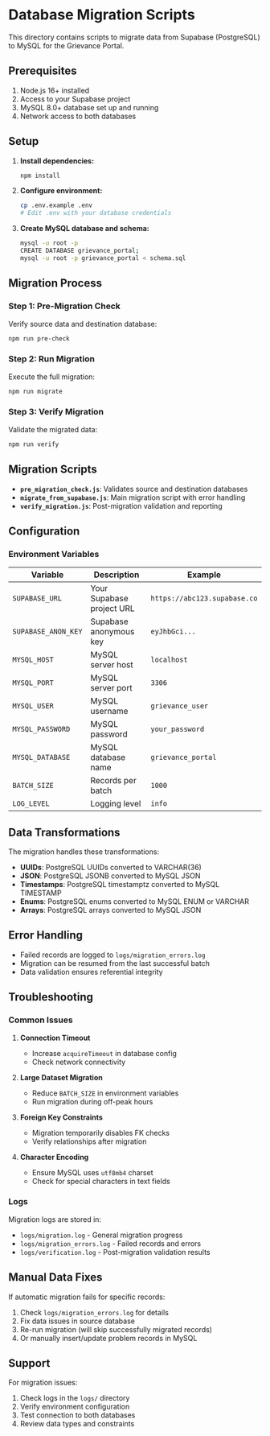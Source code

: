 
# Database Migration Scripts

This directory contains scripts to migrate data from Supabase (PostgreSQL) to MySQL for the Grievance Portal.

## Prerequisites

1. Node.js 16+ installed
2. Access to your Supabase project
3. MySQL 8.0+ database set up and running
4. Network access to both databases

## Setup

1. **Install dependencies:**
   ```bash
   npm install
   ```

2. **Configure environment:**
   ```bash
   cp .env.example .env
   # Edit .env with your database credentials
   ```

3. **Create MySQL database and schema:**
   ```bash
   mysql -u root -p
   CREATE DATABASE grievance_portal;
   mysql -u root -p grievance_portal < schema.sql
   ```

## Migration Process

### Step 1: Pre-Migration Check
Verify source data and destination database:
```bash
npm run pre-check
```

### Step 2: Run Migration
Execute the full migration:
```bash
npm run migrate
```

### Step 3: Verify Migration
Validate the migrated data:
```bash
npm run verify
```

## Migration Scripts

- **`pre_migration_check.js`**: Validates source and destination databases
- **`migrate_from_supabase.js`**: Main migration script with error handling
- **`verify_migration.js`**: Post-migration validation and reporting

## Configuration

### Environment Variables

| Variable | Description | Example |
|----------|-------------|---------|
| `SUPABASE_URL` | Your Supabase project URL | `https://abc123.supabase.co` |
| `SUPABASE_ANON_KEY` | Supabase anonymous key | `eyJhbGci...` |
| `MYSQL_HOST` | MySQL server host | `localhost` |
| `MYSQL_PORT` | MySQL server port | `3306` |
| `MYSQL_USER` | MySQL username | `grievance_user` |
| `MYSQL_PASSWORD` | MySQL password | `your_password` |
| `MYSQL_DATABASE` | MySQL database name | `grievance_portal` |
| `BATCH_SIZE` | Records per batch | `1000` |
| `LOG_LEVEL` | Logging level | `info` |

## Data Transformations

The migration handles these transformations:

- **UUIDs**: PostgreSQL UUIDs converted to VARCHAR(36)
- **JSON**: PostgreSQL JSONB converted to MySQL JSON
- **Timestamps**: PostgreSQL timestamptz converted to MySQL TIMESTAMP
- **Enums**: PostgreSQL enums converted to MySQL ENUM or VARCHAR
- **Arrays**: PostgreSQL arrays converted to MySQL JSON

## Error Handling

- Failed records are logged to `logs/migration_errors.log`
- Migration can be resumed from the last successful batch
- Data validation ensures referential integrity

## Troubleshooting

### Common Issues

1. **Connection Timeout**
   - Increase `acquireTimeout` in database config
   - Check network connectivity

2. **Large Dataset Migration**
   - Reduce `BATCH_SIZE` in environment variables
   - Run migration during off-peak hours

3. **Foreign Key Constraints**
   - Migration temporarily disables FK checks
   - Verify relationships after migration

4. **Character Encoding**
   - Ensure MySQL uses `utf8mb4` charset
   - Check for special characters in text fields

### Logs

Migration logs are stored in:
- `logs/migration.log` - General migration progress
- `logs/migration_errors.log` - Failed records and errors
- `logs/verification.log` - Post-migration validation results

## Manual Data Fixes

If automatic migration fails for specific records:

1. Check `logs/migration_errors.log` for details
2. Fix data issues in source database
3. Re-run migration (will skip successfully migrated records)
4. Or manually insert/update problem records in MySQL

## Support

For migration issues:
1. Check logs in the `logs/` directory
2. Verify environment configuration
3. Test connection to both databases
4. Review data types and constraints
